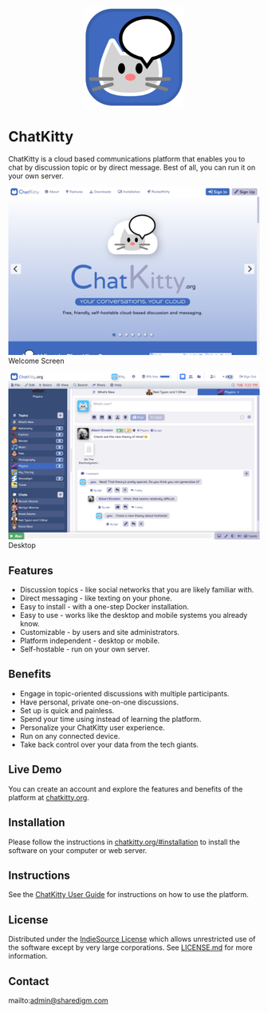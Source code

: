 <p align="center" style="text-align:center">
	<img src="images/logos/logo.svg" width="200">
</p>

# ChatKitty

ChatKitty is a cloud based communications platform that enables you to chat by discussion topic or by direct message. Best of all, you can run it on your own server.

![Screen Shot](images/screen-shots/welcome.png)
Welcome Screen

![Screen Shot](images/screen-shots/desktop.png)
Desktop

## Features

- Discussion topics - like social networks that you are likely familiar with.
- Direct messaging - like texting on your phone.
- Easy to install - with a one-step Docker installation.
- Easy to use - works like the desktop and mobile systems you already know.
- Customizable - by users and site administrators.
- Platform independent - desktop or mobile.
- Self-hostable - run on your own server.

## Benefits

- Engage in topic-oriented discussions with multiple participants.
- Have personal, private one-on-one discussions.
- Set up is quick and painless.
- Spend your time using instead of learning the platform.
- Personalize your ChatKitty user experience.
- Run on any connected device.
- Take back control over your data from the tech giants.

## Live Demo

You can create an account and explore the features and benefits of the platform at [chatkitty.org](https://chatkitty.org).

## Installation

Please follow the instructions in [chatkitty.org/#installation](https://chatkitty.org/#installation) to install the software on your computer or web server.

## Instructions

See the [ChatKitty User Guide](https://chatkitty.org/#help) for instructions on how to use the platform.

## License

Distributed under the <a href="https://indiesource.org/">IndieSource License</a> which allows unrestricted use of the software except by very large corporations. See [LICENSE.md](LICENSE.md) for more information.

## Contact

mailto:admin@sharedigm.com
